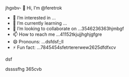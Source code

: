 jhgxbv- 👋 Hi, I’m @feretrok
- 👀 I’m interested in ...
- 🌱 I’m currently learning ...
- 💞️ I’m looking to collaborate on ...3546236363hjmbgf
- 📫 How to reach me ...41152tkjujjhghjgfgre
- 😄 Pronouns: ...dsfdsf;;ll
- ⚡ Fun fact: ...7845454sfetrtererwew2625dfdfxcv
<!---2fdguydsfsdfsdfvdfdsdsfile) appears on your GitHub profile.
You can click the Preview link to take a look at your changes.53zxsd666996
--->dsf
dssssfhg
365cvb
